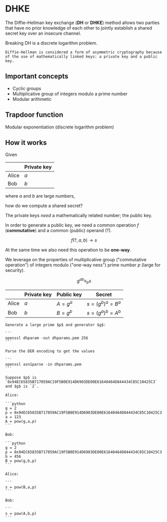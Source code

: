 # DHKE

The Diffie–Hellman key exchange (**DH** or **DHKE**) method allows two parties that have no prior knowledge of each other to jointly establish a shared secret key over an insecure channel.

Breaking DH is a discrete logarithm problem.

```admonish note
Diffie-Hellman is considered a form of asymmetric cryptography because of the use of mathematically linked keys: a private key and a public key.
```

## Important concepts

- Cyclic groups
- Multiplicative group of integers modulo a prime number
- Modular arithmetic

## Trapdoor function

Modular exponentiation (discrete logarithm problem)

## How it works

Given

|       | Private key |
| ----- | ----------- |
| Alice | $a$         |
| Bob   | $b$         |

where $a$ and $b$ are large numbers,

how do we compute a shared secret?

The private keys _need_ a mathematically related number; the public key.

In order to generate a public key, we need a common operation $f$ (**commutative**) and a common (public) operand (?).

$$
f(?, a, b) \rightarrow s
$$

At the same time we also need this operation to be **one-way**.

We leverage on the properties of multiplicative group ("commutative operation") of integers modulo ("one-way ness") prime number $p$ (large for security).

$$
g^{ab} \equiv_p s
$$


|       | Private key | Public key | Secret              |
| ----- | ----------- | ---------- | ------------------- |
| Alice | $a$         | $A = g^a$  | $s = (g^b)^a = B^a$ |
| Bob   | $b$         | $B = g^b$  | $s = (g^a)^b = A^b$ |

~~~admonish example
Generate a large prime $p$ and generator $g$:

```
openssl dhparam -out dhparams.pem 256
```

Parse the DER encoding to get the values

```
openssl asn1parse -in dhparams.pem
```

Suppose $p$ is `0x94EC65835B717059AC19F5B0E914D6903DE00E61640464D844434C85C10425C3` and $g$ is `2`.

Alice:

```python
g = 2
p = 0x94EC65835B717059AC19F5B0E914D6903DE00E61640464D844434C85C10425C3
a = 123
A = pow(g,a,p)
```

Bob:

```python
g = 2
p = 0x94EC65835B717059AC19F5B0E914D6903DE00E61640464D844434C85C10425C3
b = 456
B = pow(g,b,p)
```

Alice:

```
s = pow(B,a,p)
```

Bob:

```
s = pow(A,b,p)
```

~~~